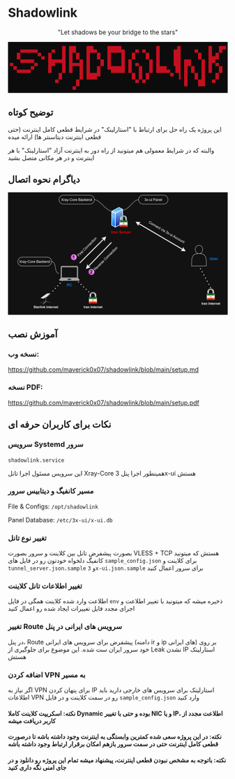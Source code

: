 
# Shadowlink
<div align="center">
  "Let shadows be your bridge to the stars"
</div>

![App Screenshot](https://raw.githubusercontent.com/maverick0x07/shadowlink/refs/heads/main/pics/shadowlink.png)

## توضیح کوتاه
این پروژه یک راه حل برای ارتباط با "استارلینک" در شرایط قطعی کامل اینترنت (حتی قطعی اینترنت دیتاسنتر ها) ارائه میده

والبته که در شرایط معمولی هم میتونید از راه دور به اینترنت آزاد "استارلینک" با هر اینترنت و در هر مکانی متصل بشید

## دیاگرام نحوه اتصال
![App Screenshot](https://raw.githubusercontent.com/maverick0x07/shadowlink/refs/heads/main/pics/diagram.png)

## آموزش نصب
### نسخه وب:
https://github.com/maverick0x07/shadowlink/blob/main/setup.md
### نسخه PDF:
https://github.com/maverick0x07/shadowlink/blob/main/setup.pdf

## نکات برای کاربران حرفه ای

### سرویس Systemd سرور

```shadowlink.service```

این سرویس مسئول اجرا تانل Xray-Core همینطور اجرا پنل 3x-ui هستش

### مسیر کانفیگ و دیتابیس سرور

File & Configs: ```/opt/shadowlink```

Panel Database: ```/etc/3x-ui/x-ui.db```

### تغییر نوع تانل
بصورت پیشفرض تانل بین کلاینت و سرور بصورت VLESS + TCP هستش که میتونید کانفیگ دلخواه خودتون رو در فایل های ```sample_config.json``` برای کلاینت و ```tunnel_server.json.sample``` و ```3x-ui.json.sample``` برای سرور اعمال کنید

### تغییر اطلاعات تانل کلاینت
اطلاعت وارد شده کلاینت همگی در فایل ```env``` ذخیره میشه که میتونید با تغییر اطلاعت و اجرای مجدد فایل تغییرات ایجاد شده رو اعمال کنید

### تغییر Route سرویس های ایرانی در پنل
در پنل، Route پیشفرض برای سرویس های ایرانی (دامنه ir و ip های ایرانی) بر روی خود سرور ایران ست شده. این موضوع برای جلوگیری از Leak نشدن IP استارلینک هستش

### اضافه کردن VPN به مسیر
اگر نیاز به VPN برای پنهان کردن IP استارلینک برای سرویس های خارجی دارید باید اطلاعات VPN رو در سمت کلاینت و در فایل ```sample_config.json``` وارد کنید


#### نکته: اسکریپت کلاینت کاملا Dynamic بوده و حتی با تغییر NIC و یا IP، اطلاعت مجدد از کاربر دریافت میشه

#### نکته: در این پروژه سعی شده کمترین وابستگی به اینترنت وجود داشته باشه تا درصورت قطعی کامل اینترنت حتی در سمت سرور بازهم امکان برقرار ارتباط وجود داشته باشه

#### نکته: باتوجه به مشخص نبودن قطعی اینترنت، پیشنهاد میشه تمام این پروژه رو دانلود و در جای امنی نگه داری کنید
